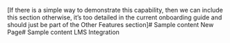 [If there is a simple way to demonstrate this capability, then we can include this section otherwise, it’s too detailed in the current onboarding guide and should just be part of the Other Features section]# Sample content New Page# Sample content LMS Integration